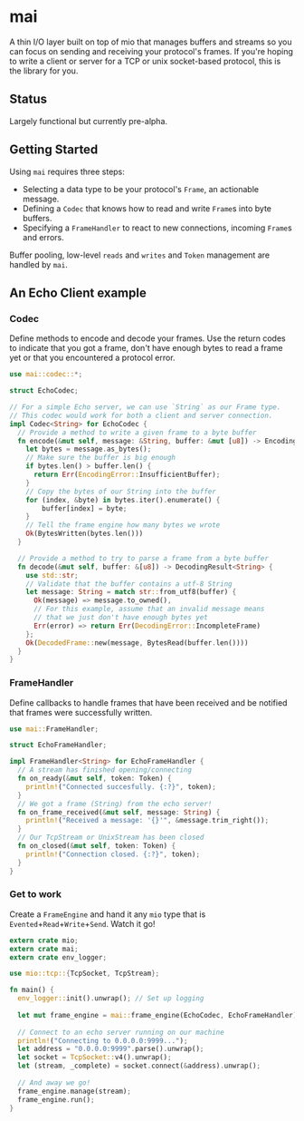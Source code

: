 # mai
A thin I/O layer built on top of mio that manages buffers and streams so you can focus
on sending and receiving your protocol's frames. If you're hoping to write a client or
server for a TCP or unix socket-based protocol, this is the library for you.

## Status
Largely functional but currently pre-alpha.

## Getting Started

Using `mai` requires three steps:

* Selecting a data type to be your protocol's `Frame`, an actionable message.
* Defining a `Codec` that knows how to read and write `Frame`s into byte buffers.
* Specifying a `FrameHandler` to react to new connections, incoming `Frame`s and errors.

Buffer pooling, low-level `reads` and `writes` and `Token` management are handled by `mai`.

## An Echo Client example

### Codec
Define methods to encode and decode your frames. Use the return codes to indicate that you got a frame, don't have enough bytes to read a frame yet or that you encountered a protocol error.

```rust
use mai::codec::*;

struct EchoCodec;

// For a simple Echo server, we can use `String` as our Frame type.
// This codec would work for both a client and server connection.
impl Codec<String> for EchoCodec {
  // Provide a method to write a given frame to a byte buffer
  fn encode(&mut self, message: &String, buffer: &mut [u8]) -> EncodingResult {
    let bytes = message.as_bytes();
    // Make sure the buffer is big enough
    if bytes.len() > buffer.len() {
      return Err(EncodingError::InsufficientBuffer);
    }
    // Copy the bytes of our String into the buffer
    for (index, &byte) in bytes.iter().enumerate() {
        buffer[index] = byte;
    }
    // Tell the frame engine how many bytes we wrote
    Ok(BytesWritten(bytes.len()))
  }

  // Provide a method to try to parse a frame from a byte buffer
  fn decode(&mut self, buffer: &[u8]) -> DecodingResult<String> {
    use std::str;
    // Validate that the buffer contains a utf-8 String
    let message: String = match str::from_utf8(buffer) {
      Ok(message) => message.to_owned(),
      // For this example, assume that an invalid message means 
      // that we just don't have enough bytes yet
      Err(error) => return Err(DecodingError::IncompleteFrame)
    };
    Ok(DecodedFrame::new(message, BytesRead(buffer.len())))
  }
}
```

### FrameHandler
Define callbacks to handle frames that have been received and be notified that frames were successfully written.
```rust
use mai::FrameHandler;

struct EchoFrameHandler;

impl FrameHandler<String> for EchoFrameHandler {
  // A stream has finished opening/connecting
  fn on_ready(&mut self, token: Token) {
    println!("Connected succesfully. {:?}", token);
  }
  // We got a frame (String) from the echo server!
  fn on_frame_received(&mut self, message: String) {
    println!("Received a message: '{}'", &message.trim_right());
  }
  // Our TcpStream or UnixStream has been closed
  fn on_closed(&mut self, token: Token) {
    println!("Connection closed. {:?}", token);
  }
}
```

### Get to work
Create a `FrameEngine` and hand it any `mio` type that is `Evented`+`Read`+`Write`+`Send`. Watch it go!
```rust
extern crate mio;
extern crate mai;
extern crate env_logger;

use mio::tcp::{TcpSocket, TcpStream};

fn main() {
  env_logger::init().unwrap(); // Set up logging
  
  let mut frame_engine = mai::frame_engine(EchoCodec, EchoFrameHandler);
  
  // Connect to an echo server running on our machine
  println!("Connecting to 0.0.0.0:9999...");
  let address = "0.0.0.0:9999".parse().unwrap();
  let socket = TcpSocket::v4().unwrap();
  let (stream, _complete) = socket.connect(&address).unwrap();
  
  // And away we go!
  frame_engine.manage(stream);
  frame_engine.run();
}
```
